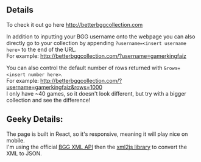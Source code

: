 ## Details
To check it out go here http://betterbggcollection.com

In addition to inputting your BGG username onto the webpage you can also directly go to your collection by appending `?username=<insert username here>` to the end of the URL.<br />
For example: http://betterbggcollection.com/?username=gamerkingfaiz

You can also control the default number of rows returned with `&rows=<insert number here>`.<br />
For example: http://betterbggcollection.com/?username=gamerkingfaiz&rows=1000<br />
I only have ~40 games, so it doesn't look different, but try with a bigger collection and see the difference!

## Geeky Details:
The page is built in React, so it's responsive, meaning it will play nice on mobile.<br />
I'm using the official [BGG XML API](https://boardgamegeek.com/wiki/page/BGG_XML_API2) then the [xml2js library](https://www.npmjs.com/package/xml2js) to convert the XML to JSON.<br />

